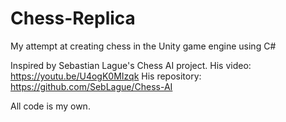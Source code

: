 # Chess-Replica
My attempt at creating chess in the Unity game engine using C#

Inspired by Sebastian Lague's Chess AI project.
His video: https://youtu.be/U4ogK0MIzqk
His repository: https://github.com/SebLague/Chess-AI

All code is my own.
